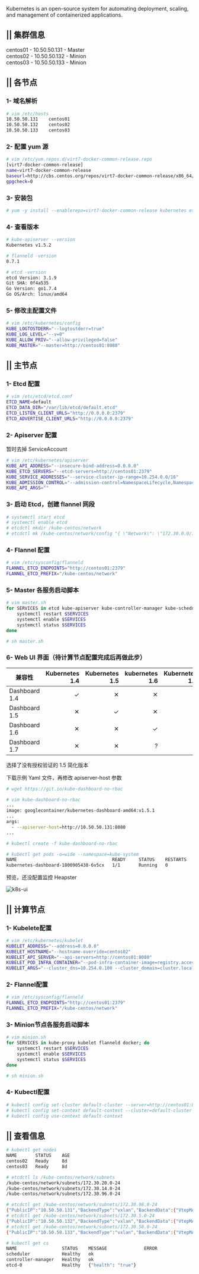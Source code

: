 ﻿Kubernetes is an open-source system for automating deployment, scaling, and management of containerized applications.

## || 集群信息

centos01 - 10.50.50.131 - Master  
centos02 - 10.50.50.132 - Minion  
centos03 - 10.50.50.133 - Minion  

## || 各节点

### 1- 域名解析

```bash
# vim /etc/hosts
10.50.50.131    centos01
10.50.50.132    centos02
10.50.50.133    centos03
```

### 2- 配置 yum 源

```bash
# vim /etc/yum.repos.d/virt7-docker-common-release.repo
[virt7-docker-common-release]
name=virt7-docker-common-release
baseurl=http://cbs.centos.org/repos/virt7-docker-common-release/x86_64/os/
gpgcheck=0
```

### 3- 安装包

```bash
# yum -y install --enablerepo=virt7-docker-common-release kubernetes etcd flannel
```

### 4- 查看版本

```bash
# kube-apiserver --version
Kubernetes v1.5.2

# flanneld -version
0.7.1

# etcd -version
etcd Version: 3.1.9
Git SHA: 0f4a535
Go Version: go1.7.4
Go OS/Arch: linux/amd64
```

### 5- 修改主配置文件

```bash
# vim /etc/kubernetes/config
KUBE_LOGTOSTDERR="--logtostderr=true"
KUBE_LOG_LEVEL="--v=0"
KUBE_ALLOW_PRIV="--allow-privileged=false"
KUBE_MASTER="--master=http://centos01:8080"
```

## || 主节点

### 1- Etcd 配置

```bash
# vim /etc/etcd/etcd.conf
ETCD_NAME=default
ETCD_DATA_DIR="/var/lib/etcd/default.etcd"
ETCD_LISTEN_CLIENT_URLS="http://0.0.0.0:2379"
ETCD_ADVERTISE_CLIENT_URLS="http://0.0.0.0:2379"
```

### 2- Apiserver 配置

暂时去掉 ServiceAccount

```bash
# vim /etc/kubernetes/apiserver
KUBE_API_ADDRESS="--insecure-bind-address=0.0.0.0"
KUBE_ETCD_SERVERS="--etcd-servers=http://centos01:2379"
KUBE_SERVICE_ADDRESSES="--service-cluster-ip-range=10.254.0.0/16"
KUBE_ADMISSION_CONTROL="--admission-control=NamespaceLifecycle,NamespaceExists,LimitRanger,SecurityContextDeny,ResourceQuota"
KUBE_API_ARGS=""
```

### 3- 启动 Etcd，创建 flannel 网段

```bash
# systemctl start etcd
# systemctl enable etcd
# etcdctl mkdir /kube-centos/network
# etcdctl mk /kube-centos/network/config "{ \"Network\": \"172.30.0.0/16\", \"SubnetLen\": 24, \"Backend\": { \"Type\": \"vxlan\" } }"
```

### 4- Flannel 配置

```bash
# vim /etc/sysconfig/flanneld
FLANNEL_ETCD_ENDPOINTS="http://centos01:2379"
FLANNEL_ETCD_PREFIX="/kube-centos/network"
```

### 5- Master 各服务启动脚本

```bash
# vim master.sh
for SERVICES in etcd kube-apiserver kube-controller-manager kube-scheduler flanneld; do
    systemctl restart $SERVICES
    systemctl enable $SERVICES
    systemctl status $SERVICES
done

# sh master.sh
```

### 6- Web UI 界面（待计算节点配置完成后再做此步）

| 兼容性 | Kubernetes 1.4 | Kubernetes 1.5 | kubernetes 1.6 | Kubernetes 1.7 | 
| ------------  | ------------:  | ------------:  | ------------:  | ------------:  | 
| Dashboard 1.4 | ✓ | ✕ | ✕ | ✕ |
| Dashboard 1.5 | ✕ | ✓ | ✕ | ✕ |
| Dashboard 1.6 | ✕ | ✕ | ✓ | ? | 
| Dashboard 1.7 | ✕ | ✕ | ? | ✓ |

选择了没有授权验证的 1.5 简化版本

下载示例 Yaml 文件，再修改 apiserver-host 参数

```bash
# wget https://git.io/kube-dashboard-no-rbac

# vim kube-dashboard-no-rbac 
...
image: googlecontainer/kubernetes-dashboard-amd64:v1.5.1
...
args:
  - --apiserver-host=http://10.50.50.131:8080
...

# kubectl create -f kube-dashboard-no-rbac

# kubectl get pods -o=wide --namespace=kube-system
NAME                                    READY     STATUS    RESTARTS   AGE       IP            NODE
kubernetes-dashboard-1800905438-6v5cx   1/1       Running   0          8m        172.30.14.2   centos02
```

预览，还没配置监控 Heapster

![k8s-ui](http://ov30w4cpi.bkt.clouddn.com/k8s-ui-01.png)

## || 计算节点

### 1- Kubelete配置

```bash
# vim /etc/kubernetes/kubelet
KUBELET_ADDRESS="--address=0.0.0.0"
KUBELET_HOSTNAME="--hostname-override=centos02"
KUBELET_API_SERVER="--api-servers=http://centos01:8080"
KUBELET_POD_INFRA_CONTAINER="--pod-infra-container-image=registry.access.redhat.com/rhel7/pod-infrastructure:latest"
KUBELET_ARGS="--cluster_dns=10.254.0.100 --cluster_domain=cluster.local"
```

### 2- Flannel配置

```bash
# vim /etc/sysconfig/flanneld
FLANNEL_ETCD_ENDPOINTS="http://centos01:2379"
FLANNEL_ETCD_PREFIX="/kube-centos/network"
```

### 3- Minion节点各服务启动脚本

```bash
# vim minion.sh
for SERVICES in kube-proxy kubelet flanneld docker; do
    systemctl restart $SERVICES
    systemctl enable $SERVICES
    systemctl status $SERVICES
done

# sh minion.sh
```

### 4- Kubectl配置

```bash
# kubectl config set-cluster default-cluster --server=http://centos01:8080
# kubectl config set-context default-context --cluster=default-cluster --user=default-admin
# kubectl config use-context default-context
```

## || 查看信息

```bash
# kubectl get nodes
NAME       STATUS    AGE
centos02   Ready     8d
centos03   Ready     8d

# etcdctl ls /kube-centos/network/subnets
/kube-centos/network/subnets/172.30.20.0-24
/kube-centos/network/subnets/172.30.14.0-24
/kube-centos/network/subnets/172.30.96.0-24

# etcdctl get /kube-centos/network/subnets/172.30.98.0-24
{"PublicIP":"10.50.50.131","BackendType":"vxlan","BackendData":{"VtepMAC":"5a:28:03:6a:68:fe"}}
# etcdctl get /kube-centos/network/subnets/172.30.5.0-24 
{"PublicIP":"10.50.50.132","BackendType":"vxlan","BackendData":{"VtepMAC":"c6:ce:c5:d0:2a:ce"}}
# etcdctl get /kube-centos/network/subnets/172.30.58.0-24
{"PublicIP":"10.50.50.133","BackendType":"vxlan","BackendData":{"VtepMAC":"b6:0d:7a:3b:2c:60"}}

# kubectl get cs
NAME                 STATUS    MESSAGE              ERROR
scheduler            Healthy   ok                   
controller-manager   Healthy   ok                   
etcd-0               Healthy   {"health": "true"}
```
